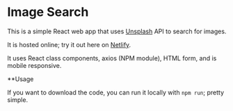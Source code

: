 # Image Search

This is a simple React web app that uses [Unsplash](https://unsplash.com/) API to search for images. 

It is hosted online; try it out here on [Netlify](https://sharp-leakey-ae0f22.netlify.app/).

It uses React class components, axios (NPM module), HTML form, and is mobile responsive.

**Usage

If you want to download the code, you can run it locally with ```npm run```; pretty simple. 
